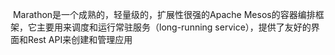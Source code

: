 ​         Marathon是一个成熟的，轻量级的，扩展性很强的Apache Mesos的容器编排框架，它主要用来调度和运行常驻服务（long-running service），提供了友好的界面和Rest API来创建和管理应用